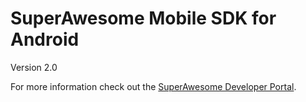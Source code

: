 SuperAwesome Mobile SDK for Android
===================================

Version 2.0

For more information check out the [SuperAwesome Developer Portal](http://developers.superawesome.tv/docs/androidsdk).